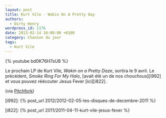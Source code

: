 ```yaml
---
layout: post
title: Kurt Vile - Wakin On A Pretty Day
authors:
  - Dirty Henry
wordpress_id: 1176
date: 2013-02-14 10:00:00 +0100
category: Chanson du jour
tags:
  - Kurt Vile
---
```


{% youtube bd0K76H7sU8 %}

Le prochain LP de Kurt Vile, _Wakin on a Pretty Daze_, sortira le 9 avril. Le
précédent, _Smoke Ring For My Halo_, [avait été un de nos chouchous][i992] et
vous pouvez réécouter Jesus Fever [ici][i822].

(via
[Pitchfork](https://pitchfork.com/news/49461-kurt-vile-details-new-lp-wakin-on-a-pretty-daze-shares-nine-minute-album-opener/))

[i992]: {% post_url 2012/2012-02-05-les-disques-de-decembre-2011 %}

[i822]: {% post_url 2011/2011-04-11-kurt-vile-jesus-fever %}
